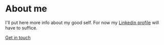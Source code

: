 # About me

I'll put here more info about my good self. For now my [Linkedin profile](https://www.linkedin.com/in/joergschoenau/) will have to suffice.

[Get in touch](mailto:jschoenau@gmail.com)
